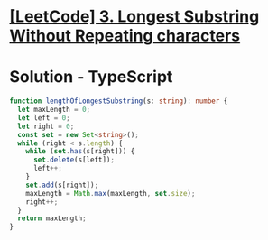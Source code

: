 # [[LeetCode] 3. Longest Substring Without Repeating characters](https://leetcode.com/problems/longest-substring-without-repeating-characters/description)

# Solution - TypeScript

```typescript
function lengthOfLongestSubstring(s: string): number {
  let maxLength = 0;
  let left = 0;
  let right = 0;
  const set = new Set<string>();
  while (right < s.length) {
    while (set.has(s[right])) {
      set.delete(s[left]);
      left++;
    }
    set.add(s[right]);
    maxLength = Math.max(maxLength, set.size);
    right++;
  }
  return maxLength;
}
```
